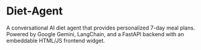 # Diet-Agent
A conversational AI diet agent that provides personalized 7-day meal plans. Powered by Google Gemini, LangChain, and a FastAPI backend with an embeddable HTML/JS frontend widget.
